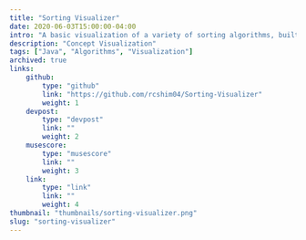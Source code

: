 ```yaml
---
title: "Sorting Visualizer"
date: 2020-06-03T15:00:00-04:00
intro: "A basic visualization of a variety of sorting algorithms, built in Java."
description: "Concept Visualization"
tags: ["Java", "Algorithms", "Visualization"]
archived: true
links: 
    github: 
        type: "github"
        link: "https://github.com/rcshim04/Sorting-Visualizer"
        weight: 1
    devpost:
        type: "devpost"
        link: ""
        weight: 2
    musescore:
        type: "musescore"
        link: ""
        weight: 3
    link:
        type: "link"
        link: ""
        weight: 4
thumbnail: "thumbnails/sorting-visualizer.png"
slug: "sorting-visualizer"
---
```


